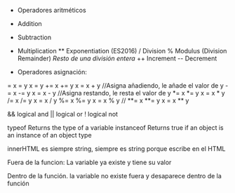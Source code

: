 * Operadores aritméticos

+	Addition
-	Subtraction
*	Multiplication
**	Exponentiation (ES2016)
/	Division
%	Modulus (Division Remainder) *Resto de una división entera*
++	Increment
--	Decrement

* Operadores asignación:

=	x = y	x = y
+=	x += y	x = x + y  //Asigna añadiendo, le añade el valor de y
-=	x -= y	x = x - y //Asigna restando, le resta el valor de y
*=	x *= y	x = x * y
/=	x /= y	x = x / y
%=	x %= y	x = x % y //
**=	x **= y	x = x ** y

&&	logical and
||	logical or
!	logical not

typeof	Returns the type of a variable
instanceof	Returns true if an object is an instance of an object type

innerHTML es siempre string, siempre es string porque escribe en el HTML

Fuera de la funcion:
La variable ya existe y tiene su valor

Dentro de la función.
la variable no existe fuera y desaparece dentro de la función
